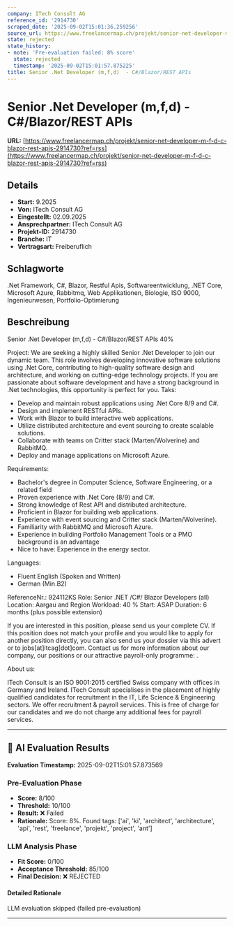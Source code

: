 ```yaml
---
company: ITech Consult AG
reference_id: '2914730'
scraped_date: '2025-09-02T15:01:36.259256'
source_url: https://www.freelancermap.ch/projekt/senior-net-developer-m-f-d-c-blazor-rest-apis-2914730?ref=rss
state: rejected
state_history:
- note: 'Pre-evaluation failed: 8% score'
  state: rejected
  timestamp: '2025-09-02T15:01:57.875225'
title: Senior .Net Developer (m,f,d)  - C#/Blazor/REST APIs
---
```



# Senior .Net Developer (m,f,d)  - C#/Blazor/REST APIs
**URL:** [https://www.freelancermap.ch/projekt/senior-net-developer-m-f-d-c-blazor-rest-apis-2914730?ref=rss](https://www.freelancermap.ch/projekt/senior-net-developer-m-f-d-c-blazor-rest-apis-2914730?ref=rss)
## Details
- **Start:** 9.2025
- **Von:** ITech Consult AG
- **Eingestellt:** 02.09.2025
- **Ansprechpartner:** ITech Consult AG
- **Projekt-ID:** 2914730
- **Branche:** IT
- **Vertragsart:** Freiberuflich

## Schlagworte
.Net Framework, C#, Blazor, Restful Apis, Softwareentwicklung, .NET Core, Microsoft Azure, Rabbitmq, Web Applikationen, Biologie, ISO 9000, Ingenieurwesen, Portfolio-Optimierung

## Beschreibung
Senior .Net Developer (m,f,d) - C#/Blazor/REST APIs 40%

Project: We are seeking a highly skilled Senior .Net Developer to join our dynamic team. This role involves developing innovative software solutions using .Net Core, contributing to high-quality software design and architecture, and working on cutting-edge technology projects. If you are passionate about software development and have a strong background in .Net technologies, this opportunity is perfect for you.
Taks:
- Develop and maintain robust applications using .Net Core 8/9 and C#.
- Design and implement RESTful APIs.
- Work with Blazor to build interactive web applications.
- Utilize distributed architecture and event sourcing to create scalable solutions.
- Collaborate with teams on Critter stack (Marten/Wolverine) and RabbitMQ.
- Deploy and manage applications on Microsoft Azure.

Requirements:
- Bachelor's degree in Computer Science, Software Engineering, or a related field
- Proven experience with .Net Core (8/9) and C#.
- Strong knowledge of Rest API and distributed architecture.
- Proficient in Blazor for building web applications.
- Experience with event sourcing and Critter stack (Marten/Wolverine).
- Familiarity with RabbitMQ and Microsoft Azure.
- Experience in building Portfolio Management Tools or a PMO background is an advantage
- Nice to have: Experience in the energy sector.

Languages:
- Fluent English (Spoken and Written)
- German (Min.B2)

ReferenceNr.: 924112KS
Role: Senior .NET /C#/ Blazor Developers (all)
Location: Aargau and Region
Workload: 40 %
Start: ASAP
Duration: 6 months (plus possible extension)

If you are interested in this position, please send us your complete CV. If this position does not match your profile and you would like to apply for another position directly, you can also send us your dossier via this advert or to jobs[at]itcag[dot]com. Contact us for more information about our company, our positions or our attractive payroll-only programme: .

About us:

ITech Consult is an ISO 9001:2015 certified Swiss company with offices in Germany and Ireland. ITech Consult specialises in the placement of highly qualified candidates for recruitment in the IT, Life Science & Engineering sectors. We offer recruitment & payroll services. This is free of charge for our candidates and we do not charge any additional fees for payroll services.

---

## 🤖 AI Evaluation Results

**Evaluation Timestamp:** 2025-09-02T15:01:57.873569

### Pre-Evaluation Phase
- **Score:** 8/100
- **Threshold:** 10/100
- **Result:** ❌ Failed
- **Rationale:** Score: 8%. Found tags: ['ai', 'ki', 'architect', 'architecture', 'api', 'rest', 'freelance', 'projekt', 'project', 'ant']

### LLM Analysis Phase
- **Fit Score:** 0/100
- **Acceptance Threshold:** 85/100
- **Final Decision:** ❌ REJECTED

#### Detailed Rationale
LLM evaluation skipped (failed pre-evaluation)

---
